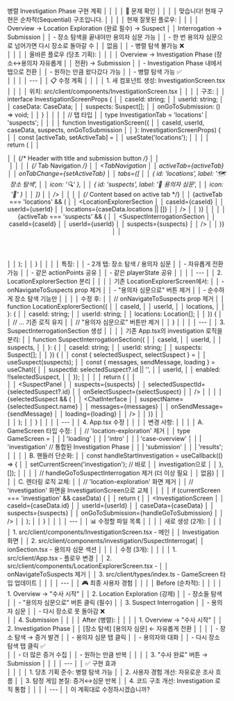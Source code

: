 병렬 Investigation Phase 구현 계획                      │
     │                                                         │
     │ 🎯 문제 확인                                            │
     │                                                         │
     │ 맞습니다! 현재 구현은 순차적(Sequential) 구조입니다.    │
     │                                                         │
     │ 현재 잘못된 플로우:                                     │
     │                                                         │
     │ Overview → Location Exploration (완료 필수) → Suspect   │
     │ Interrogation → Submission                              │
     │ - 장소 탐색을 끝내야만 용의자 심문 가능                 │
     │ - 한 번 용의자 심문으로 넘어가면 다시 장소로 돌아갈 수  │
     │ 없음                                                    │
     │ - 병렬 탐색 불가능 ❌                                    
│
     │                                                         │
     │ 올바른 플로우 (당초 기획):                              │
     │                                                         │
     │ Overview → Investigation Phase (장소↔용의자 자유롭게    │
     │ 전환) → Submission                                      │
     │ - Investigation Phase 내에서 탭으로 전환                │
     │ - 원하는 만큼 왔다갔다 가능                             │
     │ - 병렬 탐색 가능 ✅                                      
│
     │                                                         │
     │ ---                                                     │
     │ 📋 수정 계획                                            │
     │                                                         │
     │ 1. 새 컴포넌트 생성: InvestigationScreen.tsx            │
     │                                                         │
     │ 위치: src/client/components/InvestigationScreen.tsx     │
     │                                                         │
     │ 구조:                                                   │
     │ interface InvestigationScreenProps {                    │
     │   caseId: string;                                       │
     │   userId: string;                                       │
     │   caseData: CaseData;                                   │
     │   suspects: Suspect[];                                  │
     │   onGoToSubmission: () => void;                         │
     │ }                                                       │
     │                                                         │
     │ // 탭 타입                                              │
     │ type InvestigationTab = 'locations' | 'suspects';       │
     │                                                         │
     │ function InvestigationScreen({                          │
     │   caseId, userId, caseData, suspects, onGoToSubmission  │
     │ }: InvestigationScreenProps) {                          │
     │   const [activeTab, setActiveTab] =                     │
     │ useState<InvestigationTab>('locations');                │
     │                                                         │
     │   return (                                              │
     │     <div className="investigation-screen">              │
     │       {/* Header with title and submission button */}   │
     │       <Header onGoToSubmission={onGoToSubmission} />    │
     │                                                         │
     │       {/* Tab Navigation */}                            │
     │       <TabNavigation                                    │
     │         activeTab={activeTab}                           │
     │         onTabChange={setActiveTab}                      │
     │         tabs={[                                         │
     │           { id: 'locations', label: '🗺️ 장소 탐색',    │ 
     │ icon: '🔍' },                                           │
     │           { id: 'suspects', label: '👤 용의자 심문',    │
     │ icon: '💬' }                                            │
     │         ]}                                              │
     │       />                                                │
     │                                                         │
     │       {/* Content based on active tab */}               │
     │       {activeTab === 'locations' && (                   │
     │         <LocationExplorerSection                        │
     │           caseId={caseId}                               │
     │           userId={userId}                               │
     │           locations={caseData.locations || []}          │
     │         />                                              │
     │       )}                                                │
     │                                                         │
     │       {activeTab === 'suspects' && (                    │
     │         <SuspectInterrogationSection                    │
     │           caseId={caseId}                               │
     │           userId={userId}                               │
     │           suspects={suspects}                           │
     │         />                                              │
     │       )}                                                │
     │     </div>                                              │
     │   );                                                    │
     │ }                                                       │
     │                                                         │
     │ 특징:                                                   │
     │ - 2개 탭: 장소 탐색 / 용의자 심문                       │
     │ - 자유롭게 전환 가능                                    │
     │ - 같은 actionPoints 공유                                │
     │ - 같은 playerState 공유                                 │
     │                                                         │
     │ ---                                                     │
     │ 2. LocationExplorerSection 분리                         │
     │                                                         │
     │ 기존 LocationExplorerScreen에서:                        │
     │ - onNavigateToSuspects prop 제거                        │
     │ - "용의자 심문으로" 버튼 제거                           │
     │ - 순수하게 장소 탐색 기능만                             │
     │                                                         │
     │ 수정 후:                                                │
     │ // onNavigateToSuspects prop 제거                       │
     │ function LocationExplorerSection({                      │
     │   caseId,                                               │
     │   userId,                                               │
     │   locations,                                            │
     │ }: {                                                    │
     │   caseId: string;                                       │
     │   userId: string;                                       │
     │   locations: Location[];                                │
     │ }) {                                                    │
     │   // ... 기존 로직 유지                                 │
     │   // "용의자 심문으로" 버튼만 제거                      │
     │ }                                                       │
     │                                                         │
     │ ---                                                     │
     │ 3. SuspectInterrogationSection 생성                     │
     │                                                         │
     │ 기존 App.tsx의 investigation 로직을 분리:               │
     │ function SuspectInterrogationSection({                  │
     │   caseId,                                               │
     │   userId,                                               │
     │   suspects,                                             │
     │ }: {                                                    │
     │   caseId: string;                                       │
     │   userId: string;                                       │
     │   suspects: Suspect[];                                  │
     │ }) {                                                    │
     │   const { selectedSuspect, selectSuspect } =            │
     │ useSuspect(suspects);                                   │
     │   const { messages, sendMessage, loading } = useChat({  │
     │     suspectId: selectedSuspect?.id || '',               │
     │     userId,                                             │
     │     enabled: !!selectedSuspect,                         │
     │   });                                                   │
     │                                                         │
     │   return (                                              │
     │     <div>                                               │
     │       <SuspectPanel                                     │
     │         suspects={suspects}                             │
     │         selectedSuspectId={selectedSuspect?.id}         │
     │         onSelectSuspect={selectSuspect}                 │
     │       />                                                │
     │                                                         │
     │       {selectedSuspect && (                             │
     │         <ChatInterface                                  │
     │           suspectName={selectedSuspect.name}            │
     │           messages={messages}                           │
     │           onSendMessage={sendMessage}                   │
     │           loading={loading}                             │
     │         />                                              │
     │       )}                                                │
     │     </div>                                              │
     │   );                                                    │
     │ }                                                       │
     │                                                         │
     │ ---                                                     │
     │ 4. App.tsx 수정                                         │
     │                                                         │
     │ 변경 사항:                                              │
     │                                                         │
     │ A. GameScreen 타입 수정:                                │
     │ // 'location-exploration' 제거                          │
     │ type GameScreen =                                       │
     │   | 'loading'                                           │
     │   | 'intro'                                             │
     │   | 'case-overview'                                     │
     │   | 'investigation'  // 통합된 Investigation Phase      │
     │   | 'submission'                                        │
     │   | 'results';                                          │
     │                                                         │
     │ B. 핸들러 단순화:                                       │
     │ const handleStartInvestigation = useCallback(() => {    │
     │   setCurrentScreen('investigation');  // 바로           │
     │ investigation으로                                       │
     │ }, []);                                                 │
     │                                                         │
     │ // handleGoToSuspectInterrogation 제거 (더 이상 필요    │
     │ 없음)                                                   │
     │                                                         │
     │ C. 렌더링 로직 교체:                                    │
     │ // 'location-exploration' 화면 제거                     │
     │ // 'investigation' 화면을 InvestigationScreen으로 교체  │
     │                                                         │
     │ if (currentScreen === 'investigation' && caseData) {    │
     │   return (                                              │
     │     <InvestigationScreen                                │
     │       caseId={caseData.id}                              │
     │       userId={userId}                                   │
     │       caseData={caseData}                               │
     │       suspects={suspects}                               │
     │       onGoToSubmission={handleGoToSubmission}           │
     │     />                                                  │
     │   );                                                    │
     │ }                                                       │
     │                                                         │
     │ ---                                                     │
     │ 📊 수정할 파일 목록                                     │
     │                                                         │
     │ 새로 생성 (2개):                                        │
     │                                                         │
     │ 1. src/client/components/InvestigationScreen.tsx - 메인 │
     │ Investigation 화면                                      │
     │ 2. src/client/components/investigation/SuspectInterrogat│
     │ ionSection.tsx - 용의자 심문 섹션                       │
     │                                                         │
     │ 수정 (3개):                                             │
     │                                                         │
     │ 1. src/client/App.tsx - 플로우 변경                     │
     │ 2. src/client/components/LocationExplorerScreen.tsx -   │
     │ onNavigateToSuspects 제거                               │
     │ 3. src/client/types/index.ts - GameScreen 타입 업데이트 │
     │                                                         │
     │ ---                                                     │
     │ 🎮 최종 사용자 경험                                     │
     │                                                         │
     │ Before (순차적):                                        │
     │                                                         │
     │ 1. Overview → "수사 시작"                               │
     │ 2. Location Exploration (강제)                          │
     │    - 장소들 탐색                                        │
     │    - "용의자 심문으로" 버튼 클릭 (필수)                 │
     │ 3. Suspect Interrogation                                │
     │    - 용의자 심문                                        │
     │    - 다시 장소로 못 돌아감 ❌                            
│
     │ 4. Submission                                           │
     │                                                         │
     │ After (병렬):                                           │
     │                                                         │
     │ 1. Overview → "수사 시작"                               │
     │ 2. Investigation Phase                                  │
     │    [장소 탐색] [용의자 심문] ← 자유롭게 전환            │
     │                                                         │
     │    - 장소 탐색 → 증거 발견                              │
     │    - 용의자 심문 탭 클릭                                │
     │    - 용의자와 대화                                      │
     │    - 다시 장소 탐색 탭 클릭 ✅                           
│
     │    - 더 많은 증거 수집                                  │
     │    - 원하는 만큼 반복                                   │
     │                                                         │
     │ 3. "수사 완료" 버튼 → Submission                        │
     │                                                         │
     │ ---                                                     │
     │ ✅ 구현 효과                                             
│
     │                                                         │
     │ 1. 당초 기획 준수: 병렬 탐색 가능                       │
     │ 2. 사용자 경험 개선: 자유로운 조사 흐름                 │
     │ 3. 탐정 게임 본질: 증거↔심문 반복                       │
     │ 4. 코드 구조 개선: Investigation 로직 통합              │
     │                                                         │
     │ ---                                                     │
     │ 이 계획대로 수정하시겠습니까?    